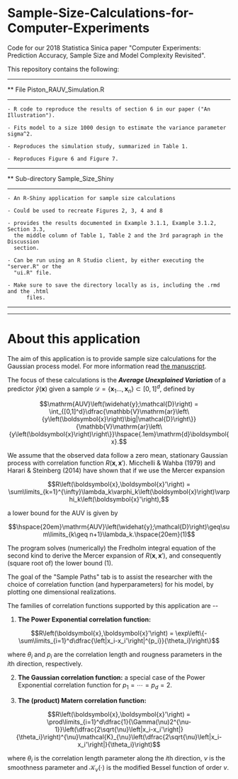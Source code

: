 # Sample-Size-Calculations-for-Computer-Experiments
Code for our 2018 Statistica Sinica paper "Computer Experiments: Prediction Accuracy, Sample Size and Model Complexity Revisited".


This repository contains the following:

**********************************************************************************************
** File Piston_RAUV_Simulation.R
**********************************************************************************************

	- R code to reproduce the results of section 6 in our paper ("An Illustration").

	- Fits model to a size 1000 design to estimate the variance parameter sigma^2.
	
	- Reproduces the simulation study, summarized in Table 1.

	- Reproduces Figure 6 and Figure 7.


**********************************************************************************************
** Sub-directory Sample_Size_Shiny
**********************************************************************************************

	- An R-Shiny application for sample size calculations

	- Could be used to recreate Figures 2, 3, 4 and 8

	- provides the results documented in Example 3.1.1, Example 3.1.2, Section 3.3, 
	  the middle column of Table 1, Table 2 and the 3rd paragraph in the Discussion 
	  section.

	- Can be run using an R Studio client, by either executing the "server.R" or the 
	  "ui.R" file.

	- Make sure to save the directory locally as is, including the .rmd and the .html 
          files.

**********************************************************************************************
**********************************************************************************************

# About this application

The aim of this application is to provide sample size calculations for the Gaussian process model. For more information read [the manuscript](https://b38efb82-a-62cb3a1a-s-sites.googlegroups.com/site/ofirhararishomepage/Sample_Size_Revisited.pdf?attachauth=ANoY7cocRxLf7yLkbT3uauaHg-e7eHSgED_RRyIGZ74c9y9ub5xYK7_jckKQXYft63DWVOiPcSCDLEIA0RPVUx6ItLhSV9Zo3hio_4EiFy6ayOVN9WfnHU8QeCuEjg814Hz3BI0YW8jnuhZFRLqKpIElpREIIXktVtqqG0ECflxi2VYWMV5SkBI83fInw0lMhs-Op-X7gsuOZccTd8eQD0sR-dOKVGvOrani8ZI04LVnsuDKIW5bxMI%3D&attredirects=0). 

The focus of these calculations is the **_Average Unexplained Variation_** of a predictor $\widehat{y}\left(\boldsymbol{x}\right)$ given a sample $\mathcal{D}=\left\lbrace\boldsymbol{x}_1\ldots,\boldsymbol{x}_n\right\rbrace\subset [0,1]^d$, defined by 

```math
\mathrm{AUV}\left(\widehat{y};\mathcal{D}\right) = \int_{[0,1]^d}\dfrac{\mathbb{V}\mathrm{ar}\left\{y\left(\boldsymbol{x}\right)\big|\mathcal{D}\right\}}{\mathbb{V}\mathrm{ar}\left\{y\left(\boldsymbol{x}\right)\right\}}\hspace{.1em}\mathrm{d}\boldsymbol{x}.
```

We assume that the observed data follow a zero mean, stationary Gaussian process with correlation function $R\left(\boldsymbol{x},\boldsymbol{x}'\right)$. Micchelli & Wahba (1979) and Harari & Steinberg (2014) have shown that if we use the Mercer expansion
```math
R\left(\boldsymbol{x},\boldsymbol{x}'\right) = \sum\limits_{k=1}^{\infty}\lambda_k\varphi_k\left(\boldsymbol{x}\right)\varphi_k\left(\boldsymbol{x}'\right),
```
a lower bound for the AUV is given by
```math
\hspace{20em}\mathrm{AUV}\left(\widehat{y};\mathcal{D}\right)\geq\sum\limits_{k\geq n+1}\lambda_k.\hspace{20em}(1)
```
The program solves (numerically) the Fredholm integral equation of the second kind to derive the Mercer expansion of $R\left(\boldsymbol{x},\boldsymbol{x}'\right)$, and consequently (square root of) the lower bound $(1)$.

The goal of the "Sample Paths" tab is to assist the researcher with the choice of correlation function (and hyperparameters) for his model, by plotting one dimensional realizations.

The families of correlation functions supported by this application are --

1. **The Power Exponential correlation function:**
```math
R\left(\boldsymbol{x},\boldsymbol{x}'\right) = 
\exp\left\{-\sum\limits_{i=1}^d\dfrac{\left|x_i-x_i'\right|^{p_i}}{\theta_i}\right\}
```
where $\theta_i$ and $p_i$ are the correlation length and rougness parameters in the $i$th direction, respectively.

2. **The Gaussian correlation function:**
a special case of the Power Exponential correlation function for $p_1=\cdots=p_d=2$.

3. **The (product) Matern correlation function:**
```math
R\left(\boldsymbol{x},\boldsymbol{x}'\right) = \prod\limits_{i=1}^d\dfrac{1}{\Gamma(\nu)2^{\nu-1}}\left(\dfrac{2\sqrt{\nu}\left|x_i-x_i'\right|}{\theta_i}\right)^{\nu}\mathcal{K}_{\nu}\left(\dfrac{2\sqrt{\nu}\left|x_i-x_i'\right|}{\theta_i}\right)
```
where $\theta_i$ is the correlation length parameter along the $i$th direction, $\nu$ is the smoothness parameter and $\mathcal{K}_{\nu}\left(\cdot\right)$ is the modified
Bessel function of order $\nu$.

